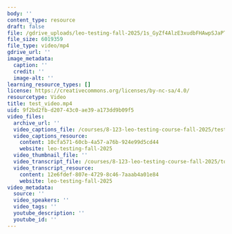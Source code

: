 ```yaml
---
body: ''
content_type: resource
draft: false
file: /gdrive_uploads/leo-testing-fall-2025/1s_GyZf4AlzE3xudbFHAwpSJaPTo8BT_e/test_video.mp4
file_size: 6019359
file_type: video/mp4
gdrive_url: ''
image_metadata:
  caption: ''
  credit: ''
  image-alt: ''
learning_resource_types: []
license: https://creativecommons.org/licenses/by-nc-sa/4.0/
resourcetype: Video
title: test_video.mp4
uid: 9f2bd2fb-d207-43c0-ae39-a173dd9b09f5
video_files:
  archive_url: ''
  video_captions_file: /courses/8-123-leo-testing-course-fall-2025/test_latextex.zip
  video_captions_resource:
    content: 10cfa571-60cb-4a57-a76b-924e99d5cd44
    website: leo-testing-fall-2025
  video_thumbnail_file: ''
  video_transcript_file: /courses/8-123-leo-testing-course-fall-2025/tool_shelf.pdf
  video_transcript_resource:
    content: 12e6fdef-807e-4729-8c46-7aaab4a01e84
    website: leo-testing-fall-2025
video_metadata:
  source: ''
  video_speakers: ''
  video_tags: ''
  youtube_description: ''
  youtube_id: ''
---
```

